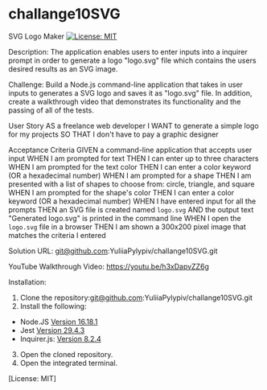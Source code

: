 # challange10SVG
SVG Logo Maker
[![License: MIT](https://img.shields.io/badge/License-MIT-yellow.svg)](https://opensource.org/licenses/MIT)
  
Description:
The application enables users to enter inputs into a inquirer prompt in order to generate a logo "logo.svg" file which contains the users desired results as an SVG image.




 Challenge:
Build a Node.js command-line application that takes in user inputs to generates a SVG logo and saves it as "logo.svg" file. In addition, create a walkthrough video that demonstrates its functionality and the passing of all of the tests.

 User Story
AS a freelance web developer
I WANT to generate a simple logo for my projects
SO THAT I don't have to pay a graphic designer


Acceptance Criteria
GIVEN a command-line application that accepts user input
WHEN I am prompted for text
THEN I can enter up to three characters
WHEN I am prompted for the text color
THEN I can enter a color keyword (OR a hexadecimal number)
WHEN I am prompted for a shape
THEN I am presented with a list of shapes to choose from: circle, triangle, and square
WHEN I am prompted for the shape's color
THEN I can enter a color keyword (OR a hexadecimal number)
WHEN I have entered input for all the prompts
THEN an SVG file is created named `logo.svg`
AND the output text "Generated logo.svg" is printed in the command line
WHEN I open the `logo.svg` file in a browser
THEN I am shown a 300x200 pixel image that matches the criteria I entered



Solution URL: git@github.com:YuliiaPylypiv/challange10SVG.git

 YouTube Walkthrough Video: https://youtu.be/h3xDapvZZ6g




Installation:
1. Clone the repository:git@github.com:YuliiaPylypiv/challange10SVG.git
2. Install the following: 
- Node.JS [Version 16.18.1](https://nodejs.org/en/blog/release/v16.18.1/)
- Jest [Version 29.4.3](https://www.npmjs.com/package/jest)
- Inquirer.js: [Version 8.2.4](https://www.npmjs.com/package/inquirer/v/8.2.4)
3. Open the cloned repository.
4. Open the integrated terminal.
  
[License: MIT]


